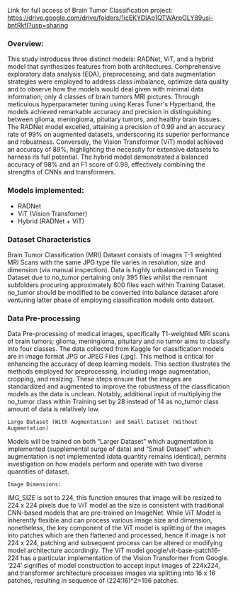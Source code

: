 Link for full access of Brain Tumor Classification project: https://drive.google.com/drive/folders/1icEKYDlAp1QTWArpOLY89usi-bntRkfI?usp=sharing

### Overview:

This study introduces three distinct models: RADNet, ViT, and a hybrid model that synthesizes features from both architectures. Comprehensive exploratory data analysis (EDA), preprocessing, and data augmentation strategies were employed to address class imbalance, optimize data quality and to observe how the models would deal given with minimal data information; only 4 classes of brain tumors MRI pictures. Through meticulous hyperparameter tuning using Keras Tuner's Hyperband, the models achieved remarkable accuracy and precision in distinguishing between glioma, meningioma, pituitary tumors, and healthy brain tissues. The RADNet model excelled, attaining a precision of 0.99 and an accuracy rate of 99% on augmented datasets, underscoring its superior performance and robustness. Conversely, the Vision Transformer (ViT) model achieved an accuracy of 89%, highlighting the necessity for extensive datasets to harness its full potential. The hybrid model demonstrated a balanced accuracy of 98% and an F1 score of 0.98, effectively combining the strengths of CNNs and transformers.

### Models implemented:

- RADNet
- ViT (Vision Transfomer)
- Hybrid (RADNet + ViT)

### Dataset Characteristics

Brain Tumor Classification (MRI) Dataset consists of images T-1 weighted MRI Scans with the same JPG type file varies in resolution, size and dimension (via manual inspection). Data is highly unbalanced in Training Dataset due to no_tumor pertaining only 395 files whilst the remnant subfolders procuring approximately 800 files each within Training Dataset. no_tumor should be modified to be converted into balance dataset afore venturing latter phase of employing classification models onto dataset.

### Data Pre-processing

Data Pre-processing of medical images, specifically T1-weighted MRI scans of brain tumors; glioma, meningioma, pituitary and no tumor aims to classify into four classes. The data collected from Kaggle for classification models are in image format JPG or JPEG Files (.jpg). This method is critical for enhancing the accuracy of deep learning models. This section illustrates the methods employed for preprocessing, including image augmentation, cropping, and resizing. These steps ensure that the images are standardized and augmented to improve the robustness of the classification models as the data is unclean. Notably, additional input of multiplying the no_tumor class within Training set by 28 instead of 14 as no_tumor class amount of data is relatively low.


	Large Dataset (With Augmentation) and Small Dataset (Without Augmentation)
Models will be trained on both “Larger Dataset” which augmentation is implemented (supplemental surge of data) and “Small Dataset” which augmentation is not implemented (data quantity remains identical), permits investigation on how models perform and operate with two diverse quantities of dataset.

	Image Dimensions:
IMG_SIZE is set to 224, this function ensures that image will be resized to 224 x 224 pixels due to ViT model as the size is consistent with traditional CNN-based models that are pre-trained on ImageNet. While ViT Model is inherently flexible and can process various image size and dimension, nonetheless, the key component of the ViT model is splitting of the images into patches which are then flattened and processed, hence if image is not 224 x 224, patching and subsequent process can be altered or modifying model architecture accordingly. The ViT model google/vit-base-patch16-224 has a particular implementation of the Vision Transformer from Google. ‘224’ signifies of model construction to accept input images of 224x224, and transformer architecture processes images via splitting into 16 x 16 patches, resulting in sequence of (224¦16)^2=196 patches.
